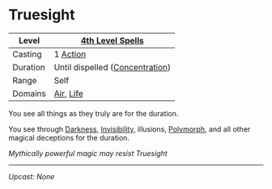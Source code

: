 # Truesight

| Level    | [4th Level Spells](4th%20Level%20Spells.md)                                |
| -------- | -------------------------------------------------------------------------- |
| Casting  | 1 [Action](../../../../Game%20Procedures/Core%20Procedures/Action.md)      |
| Duration | Until dispelled ([Concentration](../../Concentration.md))                  |
| Range    | Self                                                                       |
| Domains  | [Air](../../Spell%20Domains/Air.md), [Life](../../Spell%20Domains/Life.md) |

You see all things as they truly are for the duration.

You see through [Darkness](../../../../Game%20Procedures/Hazards/Darkness.md), [Invisibility](../Level%202/Invisibility.md), illusions, [Polymorph](Polymorph.md), and all other magical deceptions for the duration.

*Mythically powerful magic may resist Truesight*

---
*Upcast: None*
